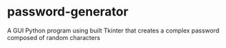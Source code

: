# password-generator
A GUI Python program using built Tkinter that creates a complex password composed of random characters 
